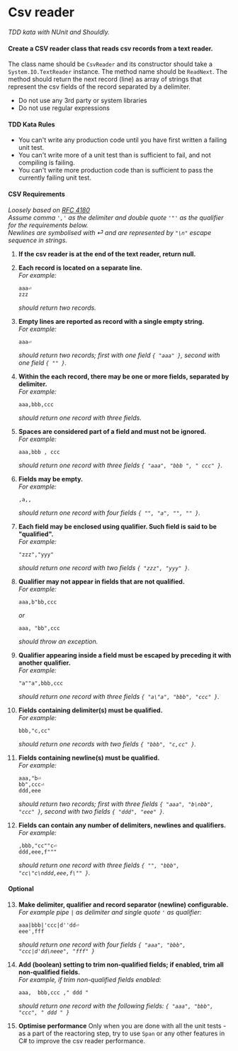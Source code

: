 # Csv reader

_TDD kata with NUnit and Shouldly._

#### Create a CSV reader class that reads csv records from a text reader.

The class name should be `CsvReader` and its constructor should take a `System.IO.TextReader` instance. The method name should be `ReadNext`. The method should return the next record (line) as array of strings that represent the csv fields of the record separated by a delimiter.

* Do not use any 3rd party or system libraries
* Do not use regular expressions

#### TDD Kata Rules

 * You can't write any production code until you have first written a failing unit test.
 * You can't write more of a unit test than is sufficient to fail, and not compiling is failing.
 * You can't write more production code than is sufficient to pass the currently failing unit test.

#### CSV Requirements

_Loosely based on [RFC 4180](https://tools.ietf.org/html/rfc4180)_  
_Assume comma `','` as the delimiter and double quote `'"'` as the qualifier for the requirements below._  
_Newlines are symbolised with ⏎ and are represented by `"\n"` escape sequence in strings._

1. **If the csv reader is at the end of the text reader, return null.**

2.  **Each record is located on a separate line.**  
    _For example:_
    ```
    aaa⏎
    zzz
    ```
    _should return two records._

3.  **Empty lines are reported as record with a single empty string.**  
    _For example:_
    ```
    aaa⏎

    ```
    _should return two records; first with one field `{ "aaa" }`, second with one field `{ "" }`._

4.  **Within the each record, there may be one or more fields, separated by delimiter.**  
    _For example:_
    ```
    aaa,bbb,ccc
    ```
    _should return one record with three fields._

5.  **Spaces are considered part of a field and must not be ignored.**  
    _For example:_
    ```
    aaa,bbb , ccc
    ```
    _should return one record with three fields `{ "aaa", "bbb ", " ccc" }`._

6.  **Fields may be empty.**  
    _For example:_
    ```
    ,a,,
    ```
    _should return one record with four fields `{ "", "a", "", "" }`._

7.  **Each field may be enclosed using qualifier. Such field is said to be "qualified".**  
    _For example:_
    ```
    "zzz","yyy"
    ```
    _should return one record with two fields `{ "zzz", "yyy" }`._

8.  **Qualifier may not appear in fields that are not qualified.**  
    _For example:_
    ```
    aaa,b"bb,ccc
    ```
    _or_
    ```
    aaa, "bb",ccc
    ```
    _should throw an exception._

9.  **Qualifier appearing inside a field must be escaped by preceding it with another qualifier.**  
    _For example:_
    ```
    "a""a",bbb,ccc
    ```
    _should return one record with three fields `{ "a\"a", "bbb", "ccc" }`._

10. **Fields containing delimiter(s) must be qualified.**  
    _For example:_
    ```
    bbb,"c,cc"
    ```
    _should return one records with two fields `{ "bbb", "c,cc" }`._

11. **Fields containing newline(s) must be qualified.**  
    _For example:_
    ```
    aaa,"b⏎
    bb",ccc⏎
    ddd,eee
    ```
    _should return two records; first with three fields `{ "aaa", "b\nbb", "ccc" }`, second with two fields `{ "ddd", "eee" }`._

12. **Fields can contain any number of delimiters, newlines and qualifiers.**  
    _For example:_
    ```
    ,bbb,"cc""c⏎
    ddd,eee,f"""
    ```
    _should return one record with three fields `{ "", "bbb", "cc\"c\nddd,eee,f\"" }`._

#### Optional

13.  **Make delimiter, qualifier and record separator (newline) configurable.**  
     _For example pipe `|` as delimiter and single quote `'` as qualifier:_
     ```
     aaa|bbb|'ccc|d''dd⏎
     eee',fff
     ```
     _should return one record with four fields `{ "aaa", "bbb", "ccc|d'dd\neee", "fff" }`_

14.  **Add (boolean) setting to trim non-qualified fields; if enabled, trim all non-qualified fields.**  
     _For example, if trim non-qualified fields enabled:_
     ```
     aaa,  bbb,ccc ," ddd "
     ```
     _should return one record with the following fields: `{ "aaa", "bbb", "ccc", " ddd " }`_

15.  **Optimise performance**
     Only when you are done with all the unit tests - as a part of the reactoring step, try to use `Span` or any other features in C# to improve the csv reader performance.
